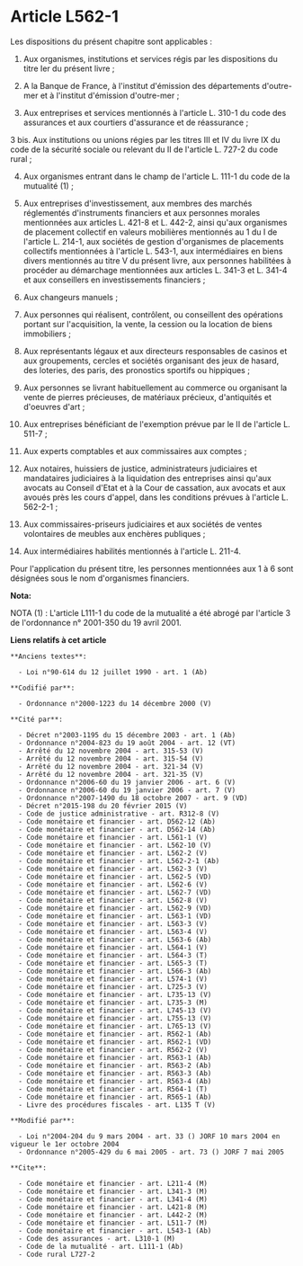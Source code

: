 # Article L562-1

Les dispositions du présent chapitre sont applicables :

1. Aux organismes, institutions et services régis par les dispositions du titre Ier du présent livre ;

2. A la Banque de France, à l'institut d'émission des départements d'outre-mer et à l'institut d'émission d'outre-mer ;

3. Aux entreprises et services mentionnés à l'article L. 310-1 du code des assurances et aux courtiers d'assurance et de
réassurance ;

3 bis. Aux institutions ou unions régies par les titres III et IV du livre IX du code de la sécurité sociale ou relevant du
II de l'article L. 727-2 du code rural ;

4. Aux organismes entrant dans le champ de l'article L. 111-1 du code de la mutualité (1) ;

5. Aux entreprises d'investissement, aux membres des marchés réglementés d'instruments financiers et aux personnes morales
mentionnées aux articles L. 421-8 et L. 442-2, ainsi qu'aux organismes de placement collectif en valeurs mobilières
mentionnés au 1 du I de l'article L. 214-1, aux sociétés de gestion d'organismes de placements collectifs mentionnées à
l'article L. 543-1, aux intermédiaires en biens divers mentionnés au titre V du présent livre, aux personnes habilitées à
procéder au démarchage mentionnées aux articles L. 341-3 et L. 341-4 et aux conseillers en investissements financiers ;

6. Aux changeurs manuels ;

7. Aux personnes qui réalisent, contrôlent, ou conseillent des opérations portant sur l'acquisition, la vente, la cession ou
la location de biens immobiliers ;

8. Aux représentants légaux et aux directeurs responsables de casinos et aux groupements, cercles et sociétés organisant des
jeux de hasard, des loteries, des paris, des pronostics sportifs ou hippiques ;

9. Aux personnes se livrant habituellement au commerce ou organisant la vente de pierres précieuses, de matériaux précieux,
d'antiquités et d'oeuvres d'art ;

10. Aux entreprises bénéficiant de l'exemption prévue par le II de l'article L. 511-7 ;

11. Aux experts comptables et aux commissaires aux comptes ;

12. Aux notaires, huissiers de justice, administrateurs judiciaires et mandataires judiciaires à la liquidation des
entreprises ainsi qu'aux avocats au Conseil d'Etat et à la Cour de cassation, aux avocats et aux avoués près les cours
d'appel, dans les conditions prévues à l'article L. 562-2-1 ;

13. Aux commissaires-priseurs judiciaires et aux sociétés de ventes volontaires de meubles aux enchères publiques ;

14. Aux intermédiaires habilités mentionnés à l'article L. 211-4.

Pour l'application du présent titre, les personnes mentionnées aux 1 à 6 sont désignées sous le nom d'organismes financiers.

**Nota:**

NOTA (1) : L'article L111-1 du code de la mutualité a été abrogé par l'article 3 de l'ordonnance n° 2001-350 du 19 avril
2001.

**Liens relatifs à cet article**

	**Anciens textes**:

	  - Loi n°90-614 du 12 juillet 1990 - art. 1 (Ab)

	**Codifié par**:

	  - Ordonnance n°2000-1223 du 14 décembre 2000 (V)

	**Cité par**:

	  - Décret n°2003-1195 du 15 décembre 2003 - art. 1 (Ab)
	  - Ordonnance n°2004-823 du 19 août 2004 - art. 12 (VT)
	  - Arrêté du 12 novembre 2004 - art. 315-53 (V)
	  - Arrêté du 12 novembre 2004 - art. 315-54 (V)
	  - Arrêté du 12 novembre 2004 - art. 321-34 (V)
	  - Arrêté du 12 novembre 2004 - art. 321-35 (V)
	  - Ordonnance n°2006-60 du 19 janvier 2006 - art. 6 (V)
	  - Ordonnance n°2006-60 du 19 janvier 2006 - art. 7 (V)
	  - Ordonnance n°2007-1490 du 18 octobre 2007 - art. 9 (VD)
	  - Décret n°2015-198 du 20 février 2015 (V)
	  - Code de justice administrative - art. R312-8 (V)
	  - Code monétaire et financier - art. D562-12 (Ab)
	  - Code monétaire et financier - art. D562-14 (Ab)
	  - Code monétaire et financier - art. L561-1 (V)
	  - Code monétaire et financier - art. L562-10 (V)
	  - Code monétaire et financier - art. L562-2 (V)
	  - Code monétaire et financier - art. L562-2-1 (Ab)
	  - Code monétaire et financier - art. L562-3 (V)
	  - Code monétaire et financier - art. L562-5 (VD)
	  - Code monétaire et financier - art. L562-6 (V)
	  - Code monétaire et financier - art. L562-7 (VD)
	  - Code monétaire et financier - art. L562-8 (V)
	  - Code monétaire et financier - art. L562-9 (VD)
	  - Code monétaire et financier - art. L563-1 (VD)
	  - Code monétaire et financier - art. L563-3 (V)
	  - Code monétaire et financier - art. L563-4 (V)
	  - Code monétaire et financier - art. L563-6 (Ab)
	  - Code monétaire et financier - art. L564-1 (V)
	  - Code monétaire et financier - art. L564-3 (T)
	  - Code monétaire et financier - art. L565-3 (T)
	  - Code monétaire et financier - art. L566-3 (Ab)
	  - Code monétaire et financier - art. L574-1 (V)
	  - Code monétaire et financier - art. L725-3 (V)
	  - Code monétaire et financier - art. L735-13 (V)
	  - Code monétaire et financier - art. L735-3 (M)
	  - Code monétaire et financier - art. L745-13 (V)
	  - Code monétaire et financier - art. L755-13 (V)
	  - Code monétaire et financier - art. L765-13 (V)
	  - Code monétaire et financier - art. R562-1 (Ab)
	  - Code monétaire et financier - art. R562-1 (VD)
	  - Code monétaire et financier - art. R562-2 (V)
	  - Code monétaire et financier - art. R563-1 (Ab)
	  - Code monétaire et financier - art. R563-2 (Ab)
	  - Code monétaire et financier - art. R563-3 (Ab)
	  - Code monétaire et financier - art. R563-4 (Ab)
	  - Code monétaire et financier - art. R564-1 (T)
	  - Code monétaire et financier - art. R565-1 (Ab)
	  - Livre des procédures fiscales - art. L135 T (V)

	**Modifié par**:

	  - Loi n°2004-204 du 9 mars 2004 - art. 33 () JORF 10 mars 2004 en vigueur le 1er octobre 2004
	  - Ordonnance n°2005-429 du 6 mai 2005 - art. 73 () JORF 7 mai 2005

	**Cite**:

	  - Code monétaire et financier - art. L211-4 (M)
	  - Code monétaire et financier - art. L341-3 (M)
	  - Code monétaire et financier - art. L341-4 (M)
	  - Code monétaire et financier - art. L421-8 (M)
	  - Code monétaire et financier - art. L442-2 (M)
	  - Code monétaire et financier - art. L511-7 (M)
	  - Code monétaire et financier - art. L543-1 (Ab)
	  - Code des assurances - art. L310-1 (M)
	  - Code de la mutualité - art. L111-1 (Ab)
	  - Code rural L727-2
